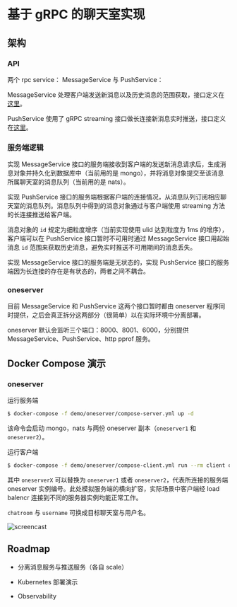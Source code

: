 # 基于 gRPC 的聊天室实现

## 架构

### API

两个 rpc service： MessageService 与 PushService：

MessageService 处理客户端发送新消息以及历史消息的范围获取，接口定义在[这里](pkg/message/message.proto)。

PushService 使用了 gRPC streaming 接口做长连接新消息实时推送，接口定义在[这里](pkg/push/push.proto)。

### 服务端逻辑

实现 MessageService 接口的服务端接收到客户端的发送新消息请求后，生成消息对象并持久化到数据库中（当前用的是 mongo），并将消息对象提交至该消息所属聊天室的消息队列（当前用的是 nats）。

实现 PushService 接口的服务端根据客户端的连接情况，从消息队列订阅相应聊天室的消息队列。消息队列中得到的消息对象通过与客户端使用 streaming 方法的长连接推送给客户端。

消息对象的 `id` 规定为细粒度增序（当前实现使用 ulid 达到粒度为 1ms 的增序），客户端可以在 PushService 接口暂时不可用时通过 MessageService 接口用起始消息 `id` 范围来获取历史消息，避免实时推送不可用期间的消息丢失。

实现 MessageService 接口的服务端是无状态的，实现 PushService 接口的服务端因为长连接的存在是有状态的，两者之间不耦合。

### oneserver

目前 MessageService 和 PushService 这两个接口暂时都由 oneserver 程序同时提供，之后会真正拆分这两部分（很简单）以在实际环境中分离部署。

oneserver 默认会监听三个端口：8000、8001、6000，分别提供 MessageService、PushService、http pprof 服务。

## Docker Compose 演示

### oneserver

运行服务端

```bash
$ docker-compose -f demo/oneserver/compose-server.yml up -d
```

该命令会启动 mongo，nats 与两份 oneserver 副本（`oneserver1` 和 `oneserver2`）。

运行客户端

```bash
$ docker-compose -f demo/oneserver/compose-client.yml run --rm client oneserverX:8000 oneserverX:8001 chatroom username
```

其中 `oneserverX` 可以替换为 `oneserver1` 或者 `oneserver2`，代表所连接的服务端 oneserver 实例编号。此处模拟服务端的横向扩容，实际场景中客户端经 load balencr 连接到不同的服务器实例均能正常工作。

`chatroom` 与 `username` 可换成目标聊天室与用户名。

![screencast](screencast.gif)

## Roadmap

- 分离消息服务与推送服务（各自 scale）

- Kubernetes 部署演示

- Observability
